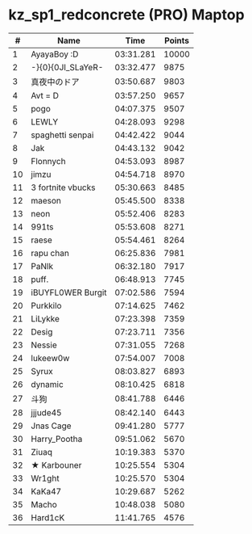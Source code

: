 # kz_sp1_redconcrete (PRO) Maptop

|  # | Name | Time | Points |
|-------------- | -------------- | -------------- | -------------- | 
| 1 | AyayaBoy :D | 03:31.281 | 10000 | 
| 2 | -}{0}{0JI_SLaYeR- | 03:32.477 | 9875 | 
| 3 | 真夜中のドア | 03:50.687 | 9803 | 
| 4 | Avt = D | 03:57.250 | 9657 | 
| 5 | pogo | 04:07.375 | 9507 | 
| 6 | LEWLY | 04:28.093 | 9298 | 
| 7 | spaghetti senpai | 04:42.422 | 9044 | 
| 8 | Jak | 04:43.132 | 9042 | 
| 9 | Flonnych | 04:53.093 | 8987 | 
| 10 | jimzu | 04:54.718 | 8970 | 
| 11 | 3 fortnite vbucks | 05:30.663 | 8485 | 
| 12 | maeson | 05:45.500 | 8338 | 
| 13 | neon | 05:52.406 | 8283 | 
| 14 | 991ts | 05:53.608 | 8271 | 
| 15 | raese | 05:54.461 | 8264 | 
| 16 | rapu chan | 06:25.836 | 7981 | 
| 17 | PaNlk | 06:32.180 | 7917 | 
| 18 | puff. | 06:48.913 | 7745 | 
| 19 | iBUYFL0WER Burgit | 07:02.586 | 7594 | 
| 20 | Purkkilo | 07:14.625 | 7462 | 
| 21 | LiLykke | 07:23.398 | 7359 | 
| 22 | Desig | 07:23.711 | 7356 | 
| 23 | Nessie | 07:31.055 | 7268 | 
| 24 | lukeew0w | 07:54.007 | 7008 | 
| 25 | Syrux | 08:03.827 | 6893 | 
| 26 | dynamic | 08:10.425 | 6818 | 
| 27 | 斗狗 | 08:41.788 | 6446 | 
| 28 | jjjude45 | 08:42.140 | 6443 | 
| 29 | Jnas Cage | 09:41.280 | 5777 | 
| 30 | Harry_Pootha | 09:51.062 | 5670 | 
| 31 | Ziuaq | 10:19.383 | 5370 | 
| 32 | ★ Karbouner | 10:25.554 | 5304 | 
| 33 | Wr1ght | 10:25.570 | 5304 | 
| 34 | KaKa47 | 10:29.687 | 5262 | 
| 35 | Macho | 10:48.038 | 5080 | 
| 36 | Hard1cK | 11:41.765 | 4576 | 


